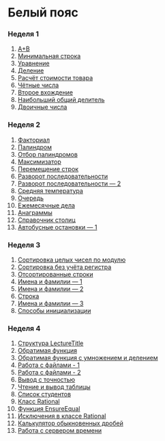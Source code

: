 # Белый пояс

### Неделя 1

1) [A+B](week1/task1)
2) [Минимальная строка](week1/task2)
3) [Уравнение](week1/task3)
4) [Деление](week1/task4)
5) [Расчёт стоимости товара](week1/task5)
6) [Чётные числа](week1/task6)
7) [Второе вхождение](week1/task7)
8) [Наибольший общий делитель](week1/task8)
9) [Двоичные числа](week1/task9)

### Неделя 2

1) [Факториал](week2/task1)
2) [Палиндром](week2/task2)
3) [Отбор палиндромов](week2/task3)
4) [Максимизатор](week2/task4)
5) [Перемещение строк](week2/task5)
6) [Разворот последовательности](week2/task6)
7) [Разворот последовательности — 2](week2/task7)
8) [Средняя температура](week2/task8)
9) [Очередь](week2/task9)
10) [Ежемесячные дела](week2/task10)
11) [Анаграммы](week2/task11)
12) [Справочник столиц](week2/task12)
13) [Автобусные остановки — 1](week2/task13)

### Неделя 3

1) [Сортировка целых чисел по модулю](week3/task1)
2) [Сортировка без учёта регистра](week3/task2)
3) [Отсортированные строки](week3/task3)
4) [Имена и фамилии — 1](week3/task4)
5) [Имена и фамилии — 2](week3/task5)
6) [Строка](week3/task6)
7) [Имена и фамилии — 3](week3/task7)
8) [Способы инициализации](week3/task8)

### Неделя 4

1) [Структура LectureTitle](week4/task1)
2) [Обратимая функция](week4/task2)
3) [Обратимая функция с умножением и делением](week4/task3)
4) [Работа с файлами - 1](week4/task4)
5) [Работа с файлами - 2](week4/task5)
6) [Вывод с точностью](week4/task6)
7) [Чтение и вывод таблицы](week4/task7)
8) [Список студентов](week4/task8)
9) [Класс Rational](week4/task9)
10) [Функция EnsureEqual](week4/task10)
11) [Исключения в классе Rational](week4/task11)
12) [Калькулятор обыкновенных дробей](week4/task12)
13) [Работа с сервером времени](week4/task13)

